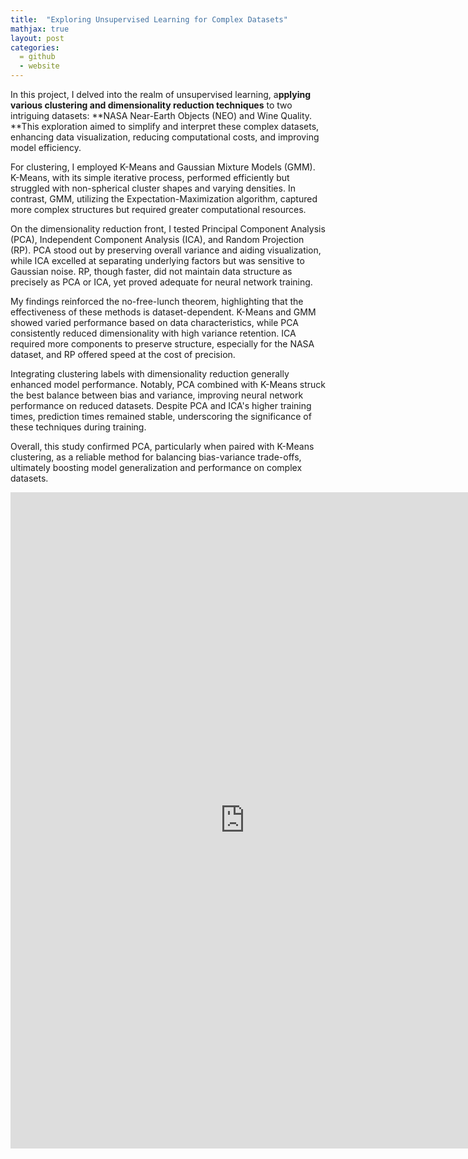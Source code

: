 ```yaml
---
title:  "Exploring Unsupervised Learning for Complex Datasets"
mathjax: true
layout: post
categories: 
  = github
  - website
---
```


In this project, I delved into the realm of unsupervised learning, a**pplying various clustering and dimensionality reduction techniques** to two intriguing datasets: **NASA Near-Earth Objects (NEO) and Wine Quality. **This exploration aimed to simplify and interpret these complex datasets, enhancing data visualization, reducing computational costs, and improving model efficiency.

For clustering, I employed K-Means and Gaussian Mixture Models (GMM). K-Means, with its simple iterative process, performed efficiently but struggled with non-spherical cluster shapes and varying densities. In contrast, GMM, utilizing the Expectation-Maximization algorithm, captured more complex structures but required greater computational resources.

On the dimensionality reduction front, I tested Principal Component Analysis (PCA), Independent Component Analysis (ICA), and Random Projection (RP). PCA stood out by preserving overall variance and aiding visualization, while ICA excelled at separating underlying factors but was sensitive to Gaussian noise. RP, though faster, did not maintain data structure as precisely as PCA or ICA, yet proved adequate for neural network training.

My findings reinforced the no-free-lunch theorem, highlighting that the effectiveness of these methods is dataset-dependent. K-Means and GMM showed varied performance based on data characteristics, while PCA consistently reduced dimensionality with high variance retention. ICA required more components to preserve structure, especially for the NASA dataset, and RP offered speed at the cost of precision.

Integrating clustering labels with dimensionality reduction generally enhanced model performance. Notably, PCA combined with K-Means struck the best balance between bias and variance, improving neural network performance on reduced datasets. Despite PCA and ICA's higher training times, prediction times remained stable, underscoring the significance of these techniques during training.

Overall, this study confirmed PCA, particularly when paired with K-Means clustering, as a reliable method for balancing bias-variance trade-offs, ultimately boosting model generalization and performance on complex datasets.

<embed src="https://kodendaal.github.io/assets/unsupervised_learning.pdf" type="application/pdf" width="750" height="1050" />
